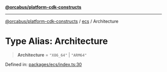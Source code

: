 [**@orcabus/platform-cdk-constructs**](../../../../README.md)

***

[@orcabus/platform-cdk-constructs](../../../../README.md) / [ecs](../README.md) / Architecture

# Type Alias: Architecture

> **Architecture** = `"X86_64"` \| `"ARM64"`

Defined in: [packages/ecs/index.ts:30](https://github.com/OrcaBus/platform-cdk-constructs/blob/main/packages/ecs/index.ts#L30)
